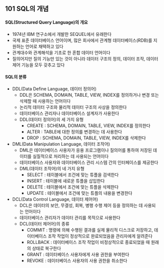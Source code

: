 ## 101 SQL의 개념

#### SQL(Structured Query Language)의 개요

- 1974년 IBM 연구소에서 개발한 SEQUEL에서 유래한다
- 국제 표준 데이터베이스 언어이며, 많은 회사에서 관계형 데이터베이스(RDB)를 지원하는 언어로 채택하고 있다
- 관계대수와 관계해석을 기초로 한 혼합 데이터 언어이다
- 질의어지만 질의 기능만 있는 것이 아니라 데이터 구조의 정의, 데이터 조작, 데이터 제어 기능을 모두 갖추고 있다



#### SQL의 분류

- DDL(Data Define Language, 데이터 정의어)
  - DDL은 SCHEMA, DOMAIN, TABLE, VIEW, INDEX를 정의하거나 변경 또는 삭제할 때 사용하는 언어이다
  - 논리적 데이터 구조와 물리적 데이터 구조의 사상을 정의한다
  - 데이터베이스 관리자나 데이터베이스 설계자가 사용한다
  - DDL(데이터 정의어)의 세 가지 유형
    - CREATE : SCHEMA, DOMAIN, TABLE, VIEW, INDEX를 정의한다
    - ALTER : TABLE에 대한 정의를 변경하는 데 사용한다
    - DROP : SCHEMA, DOMAIN, TABLE, VIEW, INDEX를 삭제한다
- DML(Data Manipulation Language, 데이터 조작어)
  - DML은 데이터베이스 사용자가 응용 프로그램이나 질의어를 통하여 저장된 데이터를 실질적으로 처리하는 데 사용되는 언어이다
  - 데이터베이스 사용자와 데이터베이스 관리 시스템 간의 인터페이스를 제공한다
  - DML(데이터 조작어)의 네 가지 유형
    - SELECT : 테이블에서 조건에 맞는 튜플을 검색한다
    - INSERT : 테이블에 새로운 튜플을 삽입한다
    - DELETE : 테이블에서 조건에 맞는 튜플을 삭제한다
    - UPDATE : 테이블에서 조건에 맞는 튜플의 내용을 변경한다
- DCL(Data Control Language, 데이터 제어어)
  - DCL은 데이터의 보안, 무결성, 회복, 병행 수행 제어 등을 정의하는 데 사용되는 언어이다
  - 데이터베이스 관리자가 데이터 관리를 목적으로 사용한다
  - DCL(데이터 제어어)의 종류
    - COMMIT : 명령에 의해 수행된 결과를 실제 물리적 디스크로 저장하고, 데이터베이스 조작 작업이 정상적으로 완료되었음을 관리자에게 알려준다
    - ROLLBACK : 데이터베이스 조작 작업이 비정상적으로 종료되었을 때 원래의 상태로 복구한다
    - GRANT : 데이터베이스 사용자에게 사용 권한을 부여한다
    - REVOKE : 데이터베이스 사용자의 사용 권한을 취소한다